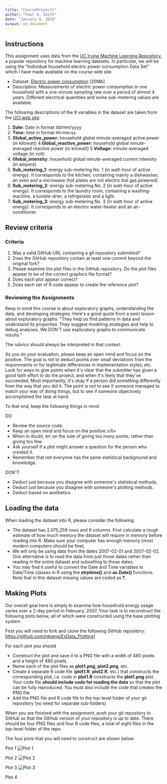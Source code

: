 ```yaml
---
title: "CourseProject1"
author: "Paul G. Smith"
date: "January 9, 2016"
output: md_document
---
```


## Instructions

This assignment uses data from the [UC Irvine Machine Learning Repository](http://archive.ics.uci.edu/ml/), a popular repository for machine learning datasets. In particular, we will be using the “Individual household electric power consumption Data Set” which I have made available on the course web site:

- Dataset: [Electric power consumption](https://d396qusza40orc.cloudfront.net/exdata%2Fdata%2Fhousehold_power_consumption.zip) [20Mb]
- Description: Measurements of electric power consumption in one household with a one-minute sampling rate over a period of almost 4 years. Different electrical quantities and some sub-metering values are available.

The following descriptions of the 9 variables in the dataset are taken from the [UCI web site](https://archive.ics.uci.edu/ml/datasets/Individual+household+electric+power+consumption):

1. **Date:** Date in format dd/mm/yyyy
2. **Time:** time in format hh:mm:ss
3. **Global_active_power:** household global minute-averaged active power (in kilowatt)
4.**Global_reactive_power:** household global minute-averaged reactive power (in kilowatt)
5.**Voltage:** minute-averaged voltage (in volt)
6. **Global_intensity:** household global minute-averaged current intensity (in ampere)
7. **Sub_metering_1:** energy sub-metering No. 1 (in watt-hour of active energy). It corresponds to the kitchen, containing mainly a dishwasher, an oven and a microwave (hot plates are not electric but gas powered).
8. **Sub_metering_2:** energy sub-metering No. 2 (in watt-hour of active energy). It corresponds to the laundry room, containing a washing-machine, a tumble-drier, a refrigerator and a light.
9. **Sub_metering_3:** energy sub-metering No. 3 (in watt-hour of active energy). It corresponds to an electric water-heater and an air-conditioner.

## Review criteria

### Criteria

1. Was a valid GitHub URL containing a git repository submitted?
2. Does the GitHub repository contain at least one commit beyond the original fork?
3. Please examine the plot files in the GitHub repository. Do the plot files appear to be of the correct graphics file format?
4. Does each plot appear correct?
5. Does each set of R code appear to create the reference plot?

### Reviewing the Assignments

Keep in mind this course is about exploratory graphs, understanding the data, and developing strategies. Here's a good quote from a swirl lesson about exploratory graphs: "They help us find patterns in data and understand its properties. They suggest modeling strategies and help to debug analyses. We DON'T use exploratory graphs to communicate results."

The rubrics should always be interpreted in that context.

As you do your evaluation, please keep an open mind and focus on the positive. The goal is not to deduct points over small deviations from the requirements or for legitimate differences in implementation styles, etc. Look for ways to give points when it's clear that the submitter has given a good faith effort to do the project, and when it's likely that they've succeeded. Most importantly, it's okay if a person did something differently from the way that you did it. The point is not to see if someone managed to match your way of doing things, but to see if someone objectively accomplished the task at hand.

To that end, keep the following things in mind:

DO

- Review the source code.
- Keep an open mind and focus on the positive.≤/li>
- When in doubt, err on the side of giving too many points, rather than giving too few.
- Ask yourself if a plot might answer a question for the person who created it.
- Remember that not everyone has the same statistical background and knowledge.

DON'T:

- Deduct just because you disagree with someone's statistical methods.
- Deduct just because you disagree with someone's plotting methods.
- Deduct based on aesthetics.

## Loading the data 

When loading the dataset into R, please consider the following:

- The dataset has 2,075,259 rows and 9 columns. First calculate a rough estimate of how much memory the dataset will require in memory before reading into R. Make sure your computer has enough memory (most modern computers should be fine).
- We will only be using data from the dates 2007-02-01 and 2007-02-02. One alternative is to read the data from just those dates rather than reading in the entire dataset and subsetting to those dates.
- You may find it useful to convert the Date and Time variables to Date/Time classes in R using the **strptime()**  and **as.Date()** functions.
Note that in this dataset missing values are coded as **?**.

## Making Plots

Our overall goal here is simply to examine how household energy usage varies over a 2-day period in February, 2007. Your task is to reconstruct the following plots below, all of which were constructed using the base plotting system.

First you will need to fork and clone the following GitHub repository: https://github.com/rdpeng/ExData_Plotting1

For each plot you should

- Construct the plot and save it to a PNG file with a width of 480 pixels and a height of 480 pixels.
- Name each of the plot files as **plot1.png**, **plot2.png**, etc.
- Create a separate R code file (**plot1.R**, **plot2.R**, etc.) that constructs the corresponding plot, i.e. code in **plot1.R** constructs the **plot1.png** plot. Your code file **should include code for reading the data** so that the plot can be fully reproduced. You must also include the code that creates the PNG file.
- Add the PNG file and R code file to the top-level folder of your git repository (no need for separate sub-folders)

When you are finished with the assignment, push your git repository to GitHub so that the GitHub version of your repository is up to date. There should be four PNG files and four R code files, a total of eight files in the top-level folder of the repo.

The four plots that you will need to construct are shown below.

Plot 1
![Plot 1](./plot1.png)

Plot 2
![Plot 2](./plot2.png)

Plot 3
![Plot 3](./plot3.png)


Plot 4

